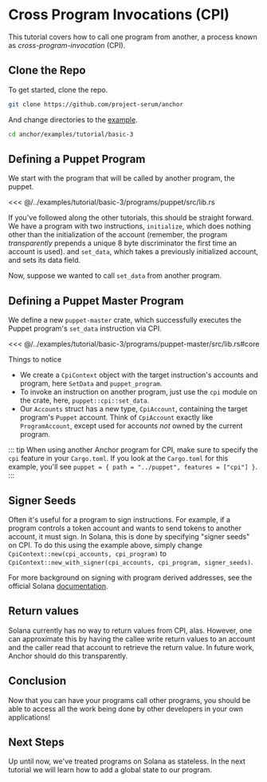 # Cross Program Invocations (CPI)

This tutorial covers how to call one program from another, a process known as
*cross-program-invocation* (CPI).

## Clone the Repo

To get started, clone the repo.

```bash
git clone https://github.com/project-serum/anchor
```

And change directories to the [example](https://github.com/project-serum/anchor/tree/master/examples/tutorial/basic-3).

```bash
cd anchor/examples/tutorial/basic-3
```

## Defining a Puppet Program

We start with the program that will be called by another program, the puppet.

<<< @/../examples/tutorial/basic-3/programs/puppet/src/lib.rs

If you've followed along the other tutorials, this should be straight forward. We have
a program with two instructions, `initialize`, which does nothing other than the
initialization of the account (remember, the program *transparently* prepends a unique 8
byte discriminator the first time an account is used). and `set_data`, which takes a previously
initialized account, and sets its data field.

Now, suppose we wanted to call `set_data` from another program.

## Defining a Puppet Master Program

We define a new `puppet-master` crate, which successfully executes the Puppet program's `set_data`
instruction via CPI.

<<< @/../examples/tutorial/basic-3/programs/puppet-master/src/lib.rs#core

Things to notice

* We create a `CpiContext` object with the target instruction's accounts and program,
  here `SetData` and `puppet_program`.
* To invoke an instruction on another program, just use the `cpi` module on the crate, here, `puppet::cpi::set_data`.
* Our `Accounts` struct has a new type, `CpiAccount`, containing the target program's `Puppet`
  account. Think of `CpiAccount` exactly like `ProgramAccount`, except used for accounts *not*
  owned by the current program.

::: tip
When using another Anchor program for CPI, make sure to specify the `cpi` feature in your `Cargo.toml`.
If you look at the `Cargo.toml` for this example, you'll see
`puppet = { path = "../puppet", features = ["cpi"] }`.
:::

## Signer Seeds

Often it's useful for a program to sign instructions. For example, if a program controls a token
account and wants to send tokens to another account, it must sign. In Solana, this is done by specifying
"signer seeds" on CPI. To do this using the example above, simply change
`CpiContext::new(cpi_accounts, cpi_program)` to
`CpiContext::new_with_signer(cpi_accounts, cpi_program, signer_seeds)`.

For more background on signing with program derived addresses, see the official Solana [documentation](https://docs.solana.com/developing/programming-model/calling-between-programs#program-signed-accounts).

## Return values

Solana currently has no way to return values from CPI, alas. However, one can approximate this
by having the callee write return values to an account and the caller read that account to
retrieve the return value. In future work, Anchor should do this transparently.

## Conclusion

Now that you can have your programs call other programs, you should be able to access all the work being done by other developers in your own applications! 

## Next Steps

Up until now, we've treated programs on Solana as stateless. In the next tutorial we will learn how to add a global state to our program.

